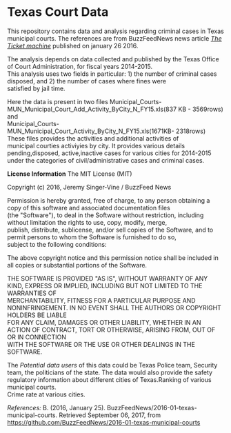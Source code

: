 # Texas Court Data

This repository contains data and analysis regarding criminal cases in Texas municipal courts. The references are from BuzzFeedNews   news article [_The Ticket machine_](https://www.buzzfeed.com/alexcampbell/the-ticket-machine?utm_term=.suAKMdKXE#.ybvRL9RnB) published on january 26 2016.

The analysis depends on data collected and published by the Texas Office of Court Administration, for fiscal years 2014-2015.   
This analysis uses two fields in particular: 1) the number of criminal cases disposed, and 2) the number of cases where fines were  
satisfied by jail time.

Here the data is present in two files Municipal_Courts-MUN_Municipal_Court_Add_Activity_ByCity_N_FY15.xls(837 KB - 3569rows) and     
Municipal_Courts-MUN_Municipal_Court_Activity_ByCity_N_FY15.xls(1671KB- 2318rows) These files provides the activities and additional   activities of    
municipal courties activiyies by city. It provides various details pending,disposed, active,inactive cases for various cities for 2014-2015   
under the categories of civil/administrative cases and criminal cases. 

**License Information**
The MIT License (MIT)

Copyright (c) 2016, Jeremy Singer-Vine / BuzzFeed News

Permission is hereby granted, free of charge, to any person obtaining a copy of this software and associated documentation files  
(the "Software"), to deal in the Software without restriction, including without limitation the rights to use, copy, modify, merge,  
publish, distribute, sublicense, and/or sell copies of the Software, and to permit persons to whom the Software is furnished to do so,  
subject to the following conditions:

The above copyright notice and this permission notice shall be included in all copies or substantial portions of the Software.

THE SOFTWARE IS PROVIDED "AS IS", WITHOUT WARRANTY OF ANY KIND, EXPRESS OR IMPLIED, INCLUDING BUT NOT LIMITED TO THE WARRANTIES OF   
MERCHANTABILITY, FITNESS FOR A PARTICULAR PURPOSE AND NONINFRINGEMENT. IN NO EVENT SHALL THE  AUTHORS OR COPYRIGHT HOLDERS BE LIABLE   
FOR ANY CLAIM, DAMAGES OR OTHER LIABILITY, WHETHER IN AN ACTION OF CONTRACT, TORT OR OTHERWISE, ARISING FROM, OUT OF OR IN CONNECTION  
WITH THE SOFTWARE OR THE USE OR OTHER DEALINGS IN THE SOFTWARE.

The _Potential data users_ of this data could be Texas Police team, Security team, the politicians of the state. 
The data would also provide the safety regulatory information about different cities of Texas.Ranking of various municipal courts.  
Crime rate at various cities.


_References:_
B. (2016, January 25). BuzzFeedNews/2016-01-texas-municipal-courts. Retrieved September 06, 2017, from https://github.com/BuzzFeedNews/2016-01-texas-municipal-courts




